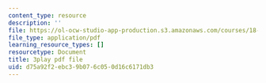 ```yaml
---
content_type: resource
description: ''
file: https://ol-ocw-studio-app-production.s3.amazonaws.com/courses/18-02-multivariable-calculus-fall-2007/d75a92f2ebc39b076c050d16c6171db3_tzoYhe3H5dM.pdf
file_type: application/pdf
learning_resource_types: []
resourcetype: Document
title: 3play pdf file
uid: d75a92f2-ebc3-9b07-6c05-0d16c6171db3
---
```


